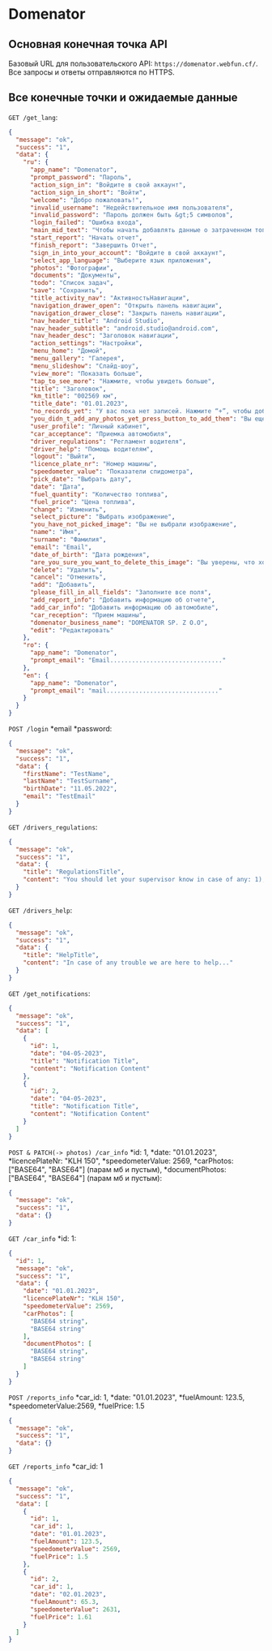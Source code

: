 # Domenator

## Основная конечная точка API

Базовый URL для пользовательского API: `https://domenator.webfun.cf/`.
Все запросы и ответы отправляются по HTTPS.

## Все конечные точки и ожидаемые данные

`GET /get_lang`:

```json
{
  "message": "ok",
  "success": "1",
  "data": {
    "ru": {
      "app_name": "Domenator",
      "prompt_password": "Пароль",
      "action_sign_in": "Войдите в свой аккаунт",
      "action_sign_in_short": "Войти",
      "welcome": "Добро пожаловать!",
      "invalid_username": "Недействительное имя пользователя",
      "invalid_password": "Пароль должен быть &gt;5 символов",
      "login_failed": "Ошибка входа",
      "main_mid_text": "Чтобы начать добавлять данные о затраченном топливе, нажмите кнопку “Начать отчет”",
      "start_report": "Начать отчет",
      "finish_report": "Завершить Отчет",
      "sign_in_into_your_account": "Войдите в свой аккаунт",
      "select_app_language": "Выберите язык приложения",
      "photos": "Фотографии",
      "documents": "Документы",
      "todo": "Список задач",
      "save": "Сохранить",
      "title_activity_nav": "АктивностьНавигации",
      "navigation_drawer_open": "Открыть панель навигации",
      "navigation_drawer_close": "Закрыть панель навигации",
      "nav_header_title": "Android Studio",
      "nav_header_subtitle": "android.studio@android.com",
      "nav_header_desc": "Заголовок навигации",
      "action_settings": "Настройки",
      "menu_home": "Домой",
      "menu_gallery": "Галерея",
      "menu_slideshow": "Слайд-шоу",
      "view_more": "Показать больше",
      "tap_to_see_more": "Нажмите, чтобы увидеть больше",
      "title": "Заголовок",
      "km_title": "002569 км",
      "title_date": "01.01.2023",
      "no_records_yet": "У вас пока нет записей. Нажмите “+”, чтобы добавить данные о топливе ",
      "you_didn_t_add_any_photos_yet_press_button_to_add_them": "Вы еще не добавили ни одной фотографии, нажмите кнопку , чтобы добавить их",
      "user_profile": "Личный кабинет",
      "car_acceptance": "Приемка автомобиля",
      "driver_regulations": "Регламент водителя",
      "driver_help": "Помощь водителям",
      "logout": "Выйти",
      "licence_plate_nr": "Номер машины",
      "speedometer_value": "Показатели спидометра",
      "pick_date": "Выбрать дату",
      "date": "Дата",
      "fuel_quantity": "Количество топлива",
      "fuel_price": "Цена топлива",
      "change": "Изменить",
      "select_picture": "Выбрать изображение",
      "you_have_not_picked_image": "Вы не выбрали изображение",
      "name": "Имя",
      "surname": "Фамилия",
      "email": "Email",
      "date_of_birth": "Дата рождения",
      "are_you_sure_you_want_to_delete_this_image": "Вы уверены, что хотите удалить это изображение?",
      "delete": "Удалить",
      "cancel": "Отменить",
      "add": "Добавить",
      "please_fill_in_all_fields": "Заполните все поля",
      "add_report_info": "Добавить информацию об отчете",
      "add_car_info": "Добавить информацию об автомобиле",
      "car_reception": "Прием машины",
      "domenator_business_name": "DOMENATOR SP. Z O.O",
      "edit": "Редактировать"
    },
    "ro": {
      "app_name": "Domenator",
      "prompt_email": "Email..............................."
    },
    "en": {
      "app_name": "Domenator",
      "prompt_email": "mail..............................."
    }
  }
}
```

`POST /login` *email *password:

```json
{
  "message": "ok",
  "success": "1",
  "data": {
    "firstName": "TestName",
    "lastName": "TestSurname",
    "birthDate": "11.05.2022",
    "email": "TestEmail"
  }
}
```

`GET /drivers_regulations`:

```json
{
  "message": "ok",
  "success": "1",
  "data": {
    "title": "RegulationsTitle",
    "content": "You should let your supervisor know in case of any: 1), 2), 3)..."
  }
}
```

`GET /drivers_help`:

```json
{
  "message": "ok",
  "success": "1",
  "data": {
    "title": "HelpTitle",
    "content": "In case of any trouble we are here to help..."
  }
}
```

`GET /get_notifications`:

```json
{
  "message": "ok",
  "success": "1",
  "data": [
    {
      "id": 1,
      "date": "04-05-2023",
      "title": "Notification Title",
      "content": "Notification Content"
    },
    {
      "id": 2,
      "date": "04-05-2023",
      "title": "Notification Title",
      "content": "Notification Content"
    }
  ]
}
```

`POST & PATCH(-> photos) /car_info` *id: 1, *date: "01.01.2023", *licencePlateNr: "KLH 150", *speedometerValue: 2569, *carPhotos: ["BASE64", "BASE64"] (парам мб и пустым), *documentPhotos: ["BASE64", "BASE64"] (парам мб и пустым):

```json
{
  "message": "ok",
  "success": "1",
  "data": {}
}
```

`GET /car_info` *id: 1:

```json
{
  "id": 1,
  "message": "ok",
  "success": "1",
  "data": {
    "date": "01.01.2023",
    "licencePlateNr": "KLH 150",
    "speedometerValue": 2569,
    "carPhotos": [
      "BASE64 string",
      "BASE64 string"
    ],
    "documentPhotos": [
      "BASE64 string",
      "BASE64 string"
    ]
  }
}
```

`POST /reports_info` *car_id: 1, *date: "01.01.2023", *fuelAmount: 123.5, *speedometerValue:2569, *fuelPrice: 1.5

```json
{
  "message": "ok",
  "success": "1",
  "data": {}
}
```

`GET /reports_info` *car_id: 1

```json
{
  "message": "ok",
  "success": "1",
  "data": [
    {
      "id": 1,
      "car_id": 1,
      "date": "01.01.2023",
      "fuelAmount": 123.5,
      "speedometerValue": 2569,
      "fuelPrice": 1.5
    },
    {
      "id": 2,
      "car_id": 1,
      "date": "02.01.2023",
      "fuelAmount": 65.3,
      "speedometerValue": 2631,
      "fuelPrice": 1.61
    }
  ]
}
```

[//]: # (`POST /report_info`:)

[//]: # (```)

[//]: # ({)

[//]: # (  "message": "ok",)

[//]: # (  "success": "1",)

[//]: # (  "data": {})

[//]: # (})

[//]: # (```)
